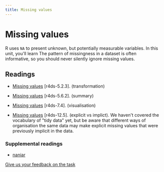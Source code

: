 ```yaml
---
title: Missing values
---
```


<!-- Generated automatically from missing-values.yml. Do not edit by hand -->

# Missing values

R uses `NA` to present unknown, but potentially measurable variables. In this
unit, you'll learn The pattern of missingness in a dataset is often
informative, so you should never silently ignore missing values.

## Readings

  * [Missing values](http://r4ds.had.co.nz/transform.html#missing-values) [r4ds-5.2.3].
    (transformation)

  * [Missing values](http://r4ds.had.co.nz/transform.html#missing-values-1) [r4ds-5.6.2].
    (summary)

  * [Missing values](http://r4ds.had.co.nz/exploratory-data-analysis.html#missing-values-2) [r4ds-7.4].
    (visualisation)

  * [Missing values](http://r4ds.had.co.nz/tidy-data.html#missing-values-3) [r4ds-12.5].
    (explicit vs implict). We haven't covered the vocabulary of "tidy data"
    yet, but be aware that different ways of organisation the same data may
    make explicit missing values that were previously implicit in the data.


### Supplemental readings

* [naniar](supplements.html#naniar)


[Give us your feedback on the task](https://goo.gl/forms/Lpq7Cj9dAUIgchJI2)
